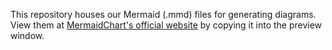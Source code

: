 This repository houses our Mermaid (.mmd) files for generating diagrams. View them at [MermaidChart's official website](https://www.mermaidchart.com/) by copying it into the preview window.